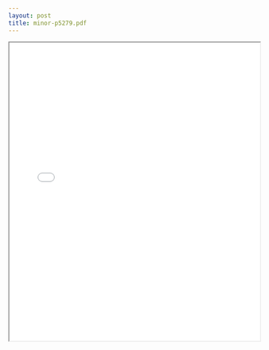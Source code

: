 ```yaml
---
layout: post
title: minor-p5279.pdf
---
```


<div class="pdf-container">
<iframe src="/irs.ea/assets/pdfs/minor-p5279.pdf" height="600" width="100%" allowFullScreen="true"></iframe>
</div>

